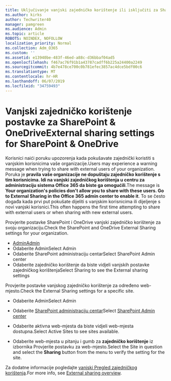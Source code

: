 ```yaml
---
title: Uključivanje vanjski zajedničko korištenje ili isključiti za SharePoint
ms.author: kirks
author: Techwriter40
manager: pamgreen
ms.audience: Admin
ms.topic: article
ROBOTS: NOINDEX, NOFOLLOW
localization_priority: Normal
ms.collection: Adm_O365
ms.custom: ''
ms.assetid: e13940be-483f-46ed-a88c-d36bbaf04ad5
ms.openlocfilehash: f467ac76f91b1a43787cadff6b225a24400a2249
ms.sourcegitcommit: 4b7e478ce700c0b781efec3857ac4dce5bdf00c6
ms.translationtype: MT
ms.contentlocale: hr-HR
ms.lasthandoff: 06/07/2019
ms.locfileid: "34759493"
---
```

# <a name="external-sharing-settings-for-sharepoint--onedrive"></a><span data-ttu-id="677f4-102">Vanjski zajedničko korištenje postavke za SharePoint & OneDrive</span><span class="sxs-lookup"><span data-stu-id="677f4-102">External sharing settings for SharePoint & OneDrive</span></span>

<span data-ttu-id="677f4-103">Korisnici naići poruku upozorenja kada pokušavate zajednički koristiti s vanjskim korisnicima vaše organizacije.</span><span class="sxs-lookup"><span data-stu-id="677f4-103">Users may experience a warning message when trying to share with external users of your organization.</span></span> <span data-ttu-id="677f4-104">Poruka je **pravila vaše organizacije ne dopuštaju zajedničko korištenje s tim korisnicima. Idi na vanjski zajedničkog korištenja u centru za administraciju sistema Office 365 da biste ga omogućili**.</span><span class="sxs-lookup"><span data-stu-id="677f4-104">The message is **Your organization's policies don't allow you to share with these users. Go to External Sharing in the Office 365 admin center to enable it**.</span></span> <span data-ttu-id="677f4-105">To se često događa kada prvi put pokušate dijeliti s vanjskim korisnicima ili dijeljenje s novi vanjski korisnici.</span><span class="sxs-lookup"><span data-stu-id="677f4-105">This often happens the first time attempting to share with external users or when sharing with new external users.</span></span>

<span data-ttu-id="677f4-106">Provjerite postavke SharePoint i OneDrive vanjski zajedničko korištenje za svoju organizaciju.</span><span class="sxs-lookup"><span data-stu-id="677f4-106">Check the SharePoint and OneDrive External Sharing settings for your organization.</span></span>

- [<span data-ttu-id="677f4-107">Admin</span><span class="sxs-lookup"><span data-stu-id="677f4-107">Admin</span></span>](https://admin.microsoft.com/AdminPortal/Home#/homepage">https://admin.microsoft.com/)
- <span data-ttu-id="677f4-108">Odaberite Admin</span><span class="sxs-lookup"><span data-stu-id="677f4-108">Select Admin</span></span>
- <span data-ttu-id="677f4-109">Odaberite SharePoint administraciju centar</span><span class="sxs-lookup"><span data-stu-id="677f4-109">Select SharePoint Admin center</span></span>
- <span data-ttu-id="677f4-110">Odaberite zajedničko korištenje da biste vidjeli vanjskih postavke zajedničkog korištenja</span><span class="sxs-lookup"><span data-stu-id="677f4-110">Select Sharing to see the External sharing settings</span></span>

<span data-ttu-id="677f4-111">Provjerite postavke vanjskog zajedničko korištenje za određeno web-mjesto.</span><span class="sxs-lookup"><span data-stu-id="677f4-111">Check the External Sharing settings for a specific site.</span></span>

- <span data-ttu-id="677f4-112">Odaberite Admin</span><span class="sxs-lookup"><span data-stu-id="677f4-112">Select Admin</span></span>

- <span data-ttu-id="677f4-113">Odaberite [SharePoint administraciju centar](https://admin.microsoft.com/AdminPortal/Home#/homepage">https://admin.microsoft.com/)</span><span class="sxs-lookup"><span data-stu-id="677f4-113">Select [SharePoint Admin center](https://admin.microsoft.com/AdminPortal/Home#/homepage">https://admin.microsoft.com/)</span></span>

- <span data-ttu-id="677f4-114">Odaberite aktivna web-mjesta da biste vidjeli web-mjesta dostupna.</span><span class="sxs-lookup"><span data-stu-id="677f4-114">Select Active Sites to see sites available.</span></span>
- <span data-ttu-id="677f4-115">Odaberite web-mjesta u pitanju i gumb za **zajedničko korištenje** iz izbornika Provjerite postavku za web-mjesto.</span><span class="sxs-lookup"><span data-stu-id="677f4-115">Select the Site in question and select the **Sharing** button from the menu to verify the setting for the site.</span></span>

<span data-ttu-id="677f4-116">Za dodatne informacije pogledajte [vanjski Pregled zajedničkog korištenja](https://docs.microsoft.com/sharepoint/external-sharing-overview).</span><span class="sxs-lookup"><span data-stu-id="677f4-116">For more info, see [External sharing overview](https://docs.microsoft.com/sharepoint/external-sharing-overview).</span></span>